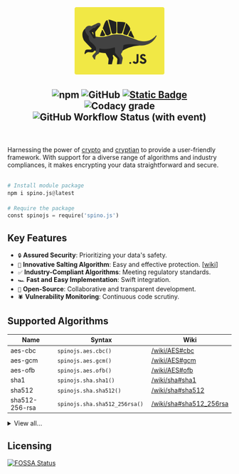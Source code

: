  <div align="center">
  <p></p>
  <img src="https://github.com/NotReeceHarris/spino.js/blob/main/spino-logo.png?raw=true" width="40%"/>
  <p></p>
</div>

<h2 align="center">
  <img src="https://img.shields.io/npm/v/spino.js?style=for-the-badge&amp;labelColor=%23313531&amp;color=%23f1e845" alt="npm">
  <img src="https://img.shields.io/github/license/notreeceharris/spino.js?style=for-the-badge&amp;labelColor=%23313531&amp;color=%23f1e845" alt="GitHub">
  <a href="#supported-algorithms"><img src="https://img.shields.io/badge/supported_algorithms-30-we?style=for-the-badge&amp;labelColor=%23313531&amp;color=%23f1e845" alt="Static Badge"></a>
  <br>
  <img alt="Codacy grade" src="https://img.shields.io/codacy/grade/471ef670bb0f49a485cc5fc8f2690ee0?style=for-the-badge&label=Codacy%20score&labelColor=%23313531&color=%23f1e845">
  <img alt="GitHub Workflow Status (with event)" src="https://img.shields.io/github/actions/workflow/status/NotReeceHarris/spino.js/github-code-scanning%2Fcodeql?style=for-the-badge&label=CodeQL&labelColor=%23313531&color=%23f1e845">
  <p> </p>
</h2>

<br>
<p>Harnessing the power of <a href="https://nodejs.org/api/crypto.html">crypto</a> and <a href="https://github.com/tugrul/cryptian">cryptian</a> to provide a user-friendly framework. With support for a diverse range of algorithms and industry compliances, it makes encrypting your data straightforward and secure.</p>

##

```py
# Install module package
npm i spino.js@latest

# Require the package
const spinojs = require('spino.js')
```
## Key Features

- `🔒` **Assured Security**: Prioritizing your data's safety. 
- `🧂` **Innovative Salting Algorithm**: Easy and effective protection. [[wiki](https://github.com/NotReeceHarris/spino.js/wiki/salting)]
- `✅` **Industry-Compliant Algorithms**: Meeting regulatory standards. 
- `🏎` **Fast and Easy Implementation**: Swift integration. 
- `👐` **Open-Source**: Collaborative and transparent development. 
- `🕷` **Vulnerability Monitoring**: Continuous code scrutiny. 


## Supported Algorithms

Name | Syntax | Wiki
--- | --- | ---
aes-cbc | `spinojs.aes.cbc()` | [/wiki/AES#cbc](https://github.com/NotReeceHarris/spino.js/wiki/AES#cbc)
aes-gcm | `spinojs.aes.gcm()` | [/wiki/AES#gcm](https://github.com/NotReeceHarris/spino.js/wiki/AES#gcm)
aes-ofb | `spinojs.aes.ofb()` | [/wiki/AES#ofb](https://github.com/NotReeceHarris/spino.js/wiki/AES#ofb)
sha1 | `spinojs.sha.sha1() ` | [/wiki/sha#sha1](https://github.com/NotReeceHarris/spino.js/wiki/sha#sha1)
sha512 | `spinojs.sha.sha512() ` | [/wiki/sha#sha512](https://github.com/NotReeceHarris/spino.js/wiki/sha#sha512)
sha512-256-rsa | `spinojs.sha.sha512_256rsa() ` | [/wiki/sha#sha512_256rsa](https://github.com/NotReeceHarris/spino.js/wiki/sha#sha512_256rsa)

<details>

  <summary>View all...</summary>

  Name | Syntax | Wiki
--- | --- | ---
aes-cbc | `spinojs.aes.cbc()` | [/wiki/AES#cbc](https://github.com/NotReeceHarris/spino.js/wiki/AES#cbc)
aes-cbc-hmac | `spinojs.aes.cbc_hmac()` | [/wiki/AES#cbc_hmac](https://github.com/NotReeceHarris/spino.js/wiki/AES#cbc_hmac)
aes-cfb | `spinojs.aes.cfb()` | [/wiki/AES#cfb](https://github.com/NotReeceHarris/spino.js/wiki/AES#cfb)
aes-cfb1 |  `spinojs.aes.cfb1()` | [/wiki/AES#cfb1](https://github.com/NotReeceHarris/spino.js/wiki/AES#cfb1)
aes-cfb8 | `spinojs.aes.cfb8()` | [/wiki/AES#cfb8](https://github.com/NotReeceHarris/spino.js/wiki/AES#cfb8)
aes-ctr | `spinojs.aes.ctr()` | [/wiki/AES#ctr](https://github.com/NotReeceHarris/spino.js/wiki/AES#cbc)
aes-ecb | `spinojs.aes.ecb()` | [/wiki/AES#ecb](https://github.com/NotReeceHarris/spino.js/wiki/AES#ctr)
aes-gcm | `spinojs.aes.gcm()` | [/wiki/AES#gcm](https://github.com/NotReeceHarris/spino.js/wiki/AES#gcm)
aes-ofb | `spinojs.aes.ofb()` | [/wiki/AES#ofb](https://github.com/NotReeceHarris/spino.js/wiki/AES#ofb)
 | | |
sha1 | `spinojs.sha.sha1() ` | [/wiki/sha#sha1](https://github.com/NotReeceHarris/spino.js/wiki/sha#sha1)
sha1-rsa | `spinojs.sha.sha1rsa() ` | [/wiki/sha#sha1rsa](https://github.com/NotReeceHarris/spino.js/wiki/sha#sha1rsa)
sha244 | `spinojs.sha.sha244() ` | [/wiki/sha#sha244](https://github.com/NotReeceHarris/spino.js/wiki/sha#sha244)
sha244-rsa | `spinojs.sha.sha244rsa() ` | [/wiki/sha#sha244rsa](https://github.com/NotReeceHarris/spino.js/wiki/sha#sha244rsa)
sha256 | `spinojs.sha.sha256() ` | [/wiki/sha#sha256](https://github.com/NotReeceHarris/spino.js/wiki/sha#sha256)
sha256-rsa | `spinojs.sha.sha256rsa() ` | [/wiki/sha#sha256rsa](https://github.com/NotReeceHarris/spino.js/wiki/sha#sha256rsa)
sha3 | `spinojs.sha.sha3() ` | /[wiki/sha#sha3](https://github.com/NotReeceHarris/spino.js/wiki/sha#sha3)
sha3-224 | `spinojs.sha.sha3_224() ` | [/wiki/sha#sha3_224](https://github.com/NotReeceHarris/spino.js/wiki/sha#sha3_224)
sha3-256 | `spinojs.sha.sha3_256() ` | [/wiki/sha#sha3_256](https://github.com/NotReeceHarris/spino.js/wiki/sha#sha3_256)
sha3-384 | `spinojs.sha.sha3_384() ` | [/wiki/sha#sha3_384](https://github.com/NotReeceHarris/spino.js/wiki/sha#sha3_384)
sha3-512 | `spinojs.sha.sha3_512() ` | [/wiki/sha#sha3_512](https://github.com/NotReeceHarris/spino.js/wiki/sha#sha3_512)
sha384 | `spinojs.sha.sha384() ` | [/wiki/sha#sha384](https://github.com/NotReeceHarris/spino.js/wiki/sha#sha384)
sha384-rsa | `spinojs.sha.sha384rsa() ` | [/wiki/sha#sha384rsa](https://github.com/NotReeceHarris/spino.js/wiki/sha#sha384rsa)
sha512 | `spinojs.sha.sha512() ` | [/wiki/sha#sha512](https://github.com/NotReeceHarris/spino.js/wiki/sha#sha512)
sha512-rsa | `spinojs.sha.sha512rsa() ` | [/wiki/sha#sha512rsa](https://github.com/NotReeceHarris/spino.js/wiki/sha#sha512rsa)
sha512-224 | `spinojs.sha.sha512_224() ` | [/wiki/sha#sha512_224](https://github.com/NotReeceHarris/spino.js/wiki/sha#sha512_224)
sha512-224-rsa | `spinojs.sha.sha512_224rsa() ` | [/wiki/sha#sha512_224rsa](https://github.com/NotReeceHarris/spino.js/wiki/sha#sha512_224rsa)
sha512-256 | `spinojs.sha.sha512_256() ` | [/wiki/sha#sha512_256](https://github.com/NotReeceHarris/spino.js/wiki/sha#sha512_256)
sha512-256-rsa | `spinojs.sha.sha512_256rsa() ` | [/wiki/sha#sha512_256rsa](https://github.com/NotReeceHarris/spino.js/wiki/sha#sha512_256rsa)
 | | |
md5 | `spinojs.md5.md5() ` | [/wiki/md5#md5](https://github.com/NotReeceHarris/spino.js/wiki/md5#md5)
md5-sha1 | `spinojs.md5.md5sha1() ` | [/wiki/md5#md5_sha1](https://github.com/NotReeceHarris/spino.js/wiki/md5#md5sha1)



  </details>

## Licensing

[![FOSSA Status](https://app.fossa.com/api/projects/git%2Bgithub.com%2FNotReeceHarris%2Fspino.js.svg?type=large)](https://app.fossa.com/projects/git%2Bgithub.com%2FNotReeceHarris%2Fspino.js?ref=badge_large)
